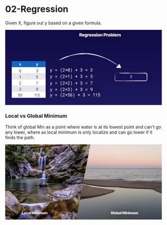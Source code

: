 # 02-Regression

Given X, figure out y based on a given formula.

![](../.gitbook/assets/image%20%2821%29.png)

### Local vs Global Minimum

Think of global Min as a point where water is at its lowest point and can't go any lower, where as local minimum is only localize and can go lower if it finds the path.

![](../.gitbook/assets/image%20%2846%29.png)




